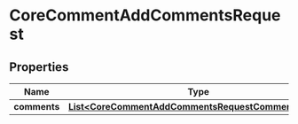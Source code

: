 

# CoreCommentAddCommentsRequest


## Properties

| Name | Type | Description | Notes |
|------------ | ------------- | ------------- | -------------|
|**comments** | [**List&lt;CoreCommentAddCommentsRequestCommentsInner&gt;**](CoreCommentAddCommentsRequestCommentsInner.md) |  |  |



